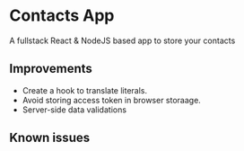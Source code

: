 # Contacts App

A fullstack React & NodeJS based app to store your contacts

## Improvements
- Create a hook to translate literals.
- Avoid storing access token in browser storaage.
- Server-side data validations
## Known issues
